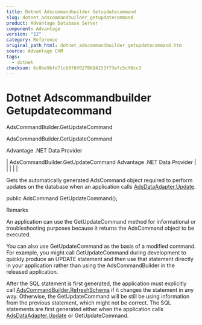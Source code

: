 ```yaml
---
title: Dotnet Adscommandbuilder Getupdatecommand
slug: dotnet_adscommandbuilder_getupdatecommand
product: Advantage Database Server
component: Advantage
version: "12"
category: Reference
original_path_html: dotnet_adscommandbuilder_getupdatecommand.htm
source: Advantage CHM
tags:
  - dotnet
checksum: 6c0be9bfd71cb0f8f0278684153f73efc5cf0cc3
---
```


# Dotnet Adscommandbuilder Getupdatecommand

AdsCommandBuilder.GetUpdateCommand

AdsCommandBuilder.GetUpdateCommand

Advantage .NET Data Provider

| AdsCommandBuilder.GetUpdateCommand  Advantage .NET Data Provider |  |  |  |  |

Gets the automatically generated AdsCommand object required to perform updates on the database when an application calls [AdsDataAdapter.Update](dotnet_adsdataadapter_update.md).

public AdsCommand GetUpdateCommand();

Remarks

An application can use the GetUpdateCommand method for informational or troubleshooting purposes because it returns the AdsCommand object to be executed.

You can also use GetUpdateCommand as the basis of a modified command. For example, you might call GetUpdateCommand during development to quickly produce an UPDATE statement and then use that statement directly in your application rather than using the AdsCommandBuilder in the released application.

After the SQL statement is first generated, the application must explicitly call [AdsCommandBuilder.RefreshSchema](dotnet_adscommandbuilder_refreshschema.md) if it changes the statement in any way. Otherwise, the GetUpdateCommand will be still be using information from the previous statement, which might not be correct. The SQL statements are first generated either when the application calls [AdsDataAdapter.Update](dotnet_adsdataadapter_update.md) or GetUpdateCommand.
